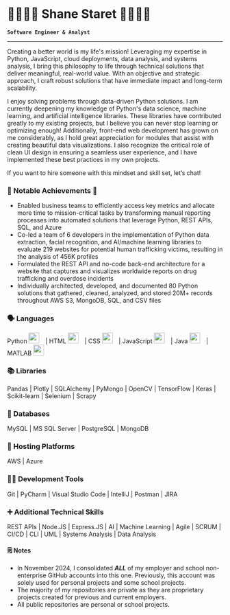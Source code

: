 <!--
**shane-staret/shane-staret** is a ✨ _special_ ✨ repository because its `README.md` (this file) appears on your GitHub profile.
-->

#  🚣‍♀️🚵‍♂️ Shane Staret 🏃‍♂️🧗‍♂️
**`Software Engineer & Analyst`**

---

Creating a better world is my life's mission! Leveraging my expertise in Python, JavaScript, cloud deployments, data analysis, and systems analysis, I bring this philosophy to life through technical solutions that deliver meaningful, real-world value. With an objective and strategic approach, I craft robust solutions that have immediate impact and long-term scalability.

I enjoy solving problems through data-driven Python solutions. I am currently deepening my knowledge of Python's data science, machine learning, and artificial intelligence libraries. These libraries have contributed greatly to my existing projects, but I believe you can never stop learning or optimizing enough! Additionally, front-end web development has grown on me considerably, as I hold great appreciation for modules that assist with creating beautiful data visualizations. I also recognize the critical role of clean UI design in ensuring a seamless user experience, and I have implemented these best practices in my own projects.

If you want to hire someone with this mindset and skill set, let’s chat!

### 🌟 Notable Achievements 🌟
* Enabled business teams to efficiently access key metrics and allocate more time to mission-critical tasks by transforming manual reporting processes into automated solutions that leverage Python, REST APIs, SQL, and Azure
* Co-led a team of 6 developers in the implementation of Python data extraction, facial recognition, and AI/machine learning libraries to evaluate 219 websites for potential human trafficking victims, resulting in the analysis of 456K profiles
* Formulated the REST API and no-code back-end architecture for a website that captures and visualizes worldwide reports on drug trafficking and overdose incidents
* Individually architected, developed, and documented 80 Python solutions that gathered, cleaned, analyzed, and stored 20M+ records throughout AWS S3, MongoDB, SQL, and CSV files

### 🗣️ Languages
Python
<img alt="--Python Logo--" width="25px" style="padding-right:10px;" src="https://cdn.jsdelivr.net/gh/devicons/devicon@latest/icons/python/python-original.svg"/>
  |  HTML
<img alt="--HTML Logo--" width="25px" style="padding-right:10px;" src="https://cdn.jsdelivr.net/gh/devicons/devicon@latest/icons/html5/html5-original.svg"/>
  |  CSS
<img alt="--CSS Logo--" width="25px" style="padding-right:10px;" src="https://cdn.jsdelivr.net/gh/devicons/devicon@latest/icons/css3/css3-original.svg"/>
  |  JavaScript
<img alt="--JavaScript Logo--" width="25px" style="padding-right:10px;" src="https://cdn.jsdelivr.net/gh/devicons/devicon@latest/icons/javascript/javascript-original.svg"/>
  |  Java
<img alt="--Java Logo--" width="25px" style="padding-right:10px;" src="https://cdn.jsdelivr.net/gh/devicons/devicon@latest/icons/java/java-original.svg"/>
  |  MATLAB
<img alt="--MATLAB Logo--" width="25px" style="padding-right:10px;" src="https://cdn.jsdelivr.net/gh/devicons/devicon@latest/icons/matlab/matlab-original.svg"/>

### 📚 Libraries
Pandas | Plotly | SQLAlchemy | PyMongo | OpenCV | TensorFlow | Keras | Scikit-learn | Selenium | Scrapy

### 💾 Databases
MySQL | MS SQL Server | PostgreSQL | MongoDB

### 🏢 Hosting Platforms
AWS | Azure

### 🧑‍💻 Development Tools
Git | PyCharm | Visual Studio Code | IntelliJ | Postman | JIRA

### ➕ Additional Technical Skills
REST APIs | Node.JS | Express.JS | AI | Machine Learning | Agile | SCRUM | CI/CD | CLI | UML | Systems Analysis | Data Analysis

#### 🗒️ Notes
* In November 2024, I consolidated **_ALL_** of my employer and school non-enterprise GitHub accounts into this one. Previously, this account was solely used for personal projects and some school projects.
* The majority of my repositories are private as they are proprietary projects created for previous and current employers.
* All public repositories are personal or school projects.
